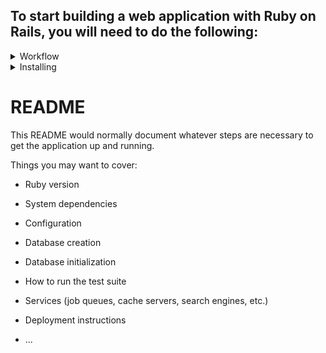 ## To start building a web application with Ruby on Rails, you will need to do the following:


<details> <summary>Workflow </summary>

- Install Ruby and Rails: You will need to have the Ruby programming language and the Rails web development framework installed on your machine. You can install them using a package manager such as rbenv or rvm, or you can download and install them manually.

- Create a new Rails project: Open a terminal window and navigate to the directory where you want to create your project. Then, use the "rails new" command to create a new Rails project. For example: "rails new my_app"

- Set up the database: Rails uses a database to store application data. By default, it uses SQLite, but you can also use other databases such as MySQL or PostgreSQL. You will need to set up your database and configure your Rails application to use it.

- Define your models and controllers: In Rails, models represent the data in your application and controllers handle incoming requests and determine what to do with them. You will need to define your models and controllers and specify how they should interact with your database and views.

- Create your views: Views are the user-facing components of your application. They define the layout and content that will be displayed to users. You can create views using HTML, CSS, and the Rails template language.

- Test and debug your application: As you build your application, you will want to test it to ensure that it is functioning correctly. You can use tools such as the Rails console and the debugger to test and debug your application.

- Deploy your application: When your application is ready to be used by others, you will need to deploy it to a web server. There are many options for hosting Rails applications, including hosting providers such as Heroku or AWS.

Building a web application with Ruby on Rails can be challenging, but it is also a rewarding and fulfilling experience. With time and practice, you will become more comfortable with the framework and be able to build more complex and powerful applications.


</details>


<details> <summary> Installing </summary>

Windows, easy: https://rubyinstaller.org/
- download the installer
</details>


# README

This README would normally document whatever steps are necessary to get the
application up and running.

Things you may want to cover:

* Ruby version

* System dependencies

* Configuration

* Database creation

* Database initialization

* How to run the test suite

* Services (job queues, cache servers, search engines, etc.)

* Deployment instructions

* ...
